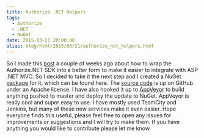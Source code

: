 ```yaml
---
title: Authorize .NET Helpers
tags:
  - Authorize
  - .NET
  - NuGet
date: 2015-03-21 20:00:00
alias: blog/html/2015/03/21/authorize_net_helpers.html
---
```


So I made this [post](http://www.phillipsj.net/blog/html/2015/02/26/authorize_net_dpm_helper.html) a couple of weeks ago about how to wrap the Authorize.NET SDK into
a better form to make it easier to integrate with ASP .NET MVC. So I decided to take it the
next step and I created a NuGet [package](https://www.nuget.org/packages/AuthorizeNet.Helpers/) for it, which can be found here. The [source code](https://github.com/phillipsj/authorize-net-helpers)
is up on GitHub under an Apache license. I have also hooked it up to [AppVeyor](http://www.appveyor.com/) to build
anything pushed to master and deploy the update to NuGet. AppVeyor is really cool and super
easy to use. I have mostly used TeamCity and Jenkins, but many of these new services make
it even easier. Hope everyone finds this useful, please feel free to open any issues for
improvements or suggestions and I will try to make them. If you have anything you would like
to contribute please let me know.